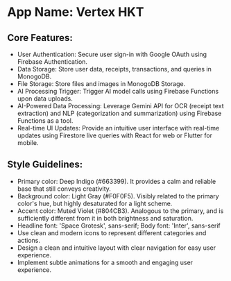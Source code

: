 # **App Name**: Vertex HKT

## Core Features:

- User Authentication: Secure user sign-in with Google OAuth using Firebase Authentication.
- Data Storage: Store user data, receipts, transactions, and queries in MonogoDB.
- File Storage: Store files and images in  MonogoDB Storage.
- AI Processing Trigger: Trigger AI model calls using Firebase Functions upon data uploads.
- AI-Powered Data Processing: Leverage Gemini API for OCR (receipt text extraction) and NLP (categorization and summarization) using Firebase Functions as a tool.
- Real-time UI Updates: Provide an intuitive user interface with real-time updates using Firestore live queries with React for web or Flutter for mobile.

## Style Guidelines:

- Primary color: Deep Indigo (#663399). It provides a calm and reliable base that still conveys creativity.
- Background color: Light Gray (#F0F0F5). Visibly related to the primary color's hue, but highly desaturated for a light scheme.
- Accent color: Muted Violet (#804CB3). Analogous to the primary, and is sufficiently different from it in both brightness and saturation.
- Headline font: 'Space Grotesk', sans-serif; Body font: 'Inter', sans-serif
- Use clean and modern icons to represent different categories and actions.
- Design a clean and intuitive layout with clear navigation for easy user experience.
- Implement subtle animations for a smooth and engaging user experience.